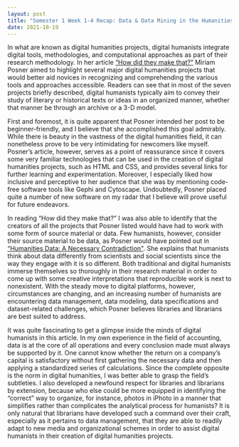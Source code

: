 ```yaml
---
layout: post
title: "Semester 1 Week 1-4 Recap: Data & Data Mining in the Humanities"
date: 2021-10-19
---
```

<style>
div{
  text-align: justify;
  text-justify: inter-word;
}
</style>

In what are known as digital humanities projects, digital humanists integrate digital tools, methodologies, and computational approaches as part of their research methodology. In her article [“How did they make that?”][Posner ref] Miriam Posner aimed to highlight several major digital humanities projects that would better aid novices in recognizing and comprehending the various tools and approaches accessible. Readers can see that in most of the seven projects briefly described, digital humanists typically aim to convey their study of literary or historical texts or ideas in an organized manner, whether that manner be through an archive or a 3-D model.

First and foremost, it is quite apparent that Posner intended her post to be beginner-friendly, and I believe that she accomplished this goal admirably. While there is beauty in the vastness of the digital humanities field, it can nonetheless prove to be very intimidating for newcomers like myself. Posner’s article, however, serves as a point of reassurance since it covers some very familiar technologies that can be used in the creation of digital humanities projects, such as HTML and CSS, and provides several links for further learning and experimentation. Moreover, I especially liked how inclusive and perceptive to her audience that she was by mentioning code-free software tools like Gephi and Cytoscape. Undoubtedly, Posner  placed quite a number of new software on my radar that I believe will prove useful for future endeavors.

In reading “How did they make that?” I was also able to identify that the creators of all the projects that Posner listed would have had to work with some form of source material or data. Few humanists, however, consider their source material to be data, as Posner would have pointed out in [“Humanities Data: A Necessary Contradiction"][Posner ref 2]. She explains that humanists think about data differently from scientists and social scientists since the way they engage with it is so different. Both traditional and digital humanists immerse themselves so thoroughly in their research material in order to come up with some creative interpretations that reproducible work is next to nonexistent. With the steady move to digital platforms, however, circumstances are changing, and an increasing number of humanists are encountering data management, data modeling, data specifications and dataset-related challenges, which Posner believes libraries and librarians are best suited to address.

It was quite fascinating to get a glimpse inside the minds of digital humanists in this article. In my own experience in the field of accounting, data is at the core of all operations and every conclusion made must always be supported by it. One cannot know whether the return on a company’s capital is satisfactory without first gathering the necessary data and then applying a standardized series of calculations. Since the complete opposite is the norm in digital humanities, I was better able to grasp the field’s subtleties. I also developed a newfound respect for libraries and librarians by extension, because who else could be more equipped in identifying the “correct” way to organize, for instance, photos in iPhoto in a manner that simplifies rather than complicates the analytical process for humanists? It is only natural that librarians have developed such a command over their craft, especially as it pertains to data management, that they are able to readily adapt to new media and organizational schemes in order to assist digital humanists in their creation of digital humanities projects.

[Posner ref]: http://miriamposner.com/blog/how-did-they-make-that/
[Posner ref 2]: http://miriamposner.com/blog/humanities-data-a-necessary-contradiction/
